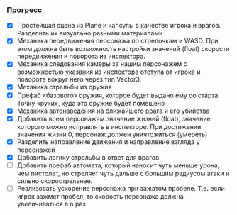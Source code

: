 ### Прогресс

- [x] Простейшая сцена из Plane и капсулы в качестве игрока и врагов. Разделить их визуально разными материалами
- [x] Механика передвижения персонажа по стрелочкам и WASD. При этом должна быть возможность настройки значений (float) скорости передвижения и поворота из инспектора.
- [x] Механика следования камеры за нашим персонажем с возможностью указания из инспектора отступа от игрока и поворота вокруг него через тип Vector3.
- [x] Механика стрельбы из оружия
- [x] Префаб «базового» оружия, которое будет выдано ему со старта. Точку «руки», куда это оружие будет помещено
- [x] Механика автонаведения на ближайшего врага и его убийства
- [x] Добавить всем персонажам значение жизней (float), значение которого можно исправлять в инспекторе. При достижении значения жизни 0, персонаж должен уничтожиться (умереть)
- [x] Разделить направление движения и направление взгляда у персонажей
- [x] Добавить логику стрельбы в ответ для врагов
- [ ] Добавить префаб автомата, который наносит чуть меньше урона, чем пистолет, но стреляет чуть дальше с большим радиусом атаки и сильно скорострельнее.
- [ ] Реализовать ускорение персонажа при зажатом пробеле. Т.е. если игрок зажмет пробел, то скорость персонажа должна увеличиваться в n раз
